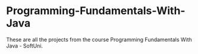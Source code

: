 # Programming-Fundamentals-With-Java
These are all the projects from the course Programming Fundamentals With Java - SoftUni.
